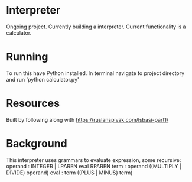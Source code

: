 # Interpreter
Ongoing project.  Currently building a interpreter. Current functionality is a calculator.  

# Running 
To run this have Python installed.  In terminal navigate to project directory and run 'python calculator.py'

# Resources
Built by following along with https://ruslanspivak.com/lsbasi-part1/

# Background
This interpreter uses grammars to evaluate expression, some recursive:
    operand :  INTEGER | LPAREN eval RPAREN
    term : operand \(\(MULTIPLY | DIVIDE\) operand\)
    eval : term \(\(PLUS | MINUS\) term\)